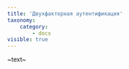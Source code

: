 ```yaml
---
title: 'Двухфакторная аутентификация'
taxonomy:
    category:
        - docs
visible: true
---
```


~text~